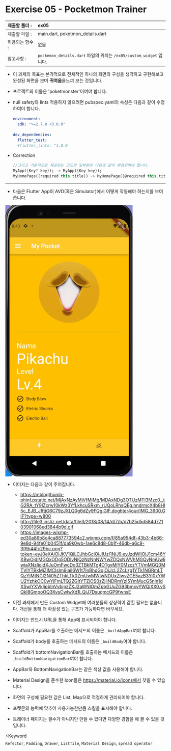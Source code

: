 # Exercise 05 - Pocketmon Trainer

| 제출할 폴더 :   | ex05                                                         |
| :-------------- | :----------------------------------------------------------- |
| 제출할 파일 :   | main.dart, poketmon_details.dart                             |
| 허용되는 함수 : | 없음                                                         |
| 참고사항 :      | `pockemon_details.dart` 파일의 위치는 `/ex05/custom_widget` 입니다. |

- 이 과제의 목표는 본격적으로 전체적인 하나의 화면의 구성을 생각하고 구현해보고 완성된 화면을 보며 **귀여움**을느껴 보는 것입니다.

- 프로젝트의 이름은 'poketmonster'이여야 합니다.

- null safety와 lints 적용하지 않으려면 pubspec.yaml의 속성은 다음과 같이 수정하여야 합니다.

  ```yaml
  environment:
    sdk: ">=2.7.0 <3.0.0"
  
  dev_dependencies:
    flutter_test:
  	#flutter_lints: ^1.0.0
  ```

- Correction

  ```dart
  //그리고 기본적으로 제공되는 코드의 일부분은 다음과 같이 변경되어야 합니다.
  MyApp({Key? key}); -> MyApp({Key key});
  MyHomePage({required this.title}) -> MyHomePage({@required this.title})
  ```

---

- 다음은 Flutter App이 AVD(혹은 Simulator)에서 어떻게 작동해야 하는지를 보여줍니다.  
<img  align="center" src="../../.src/day00_ex05_00.gif">  



  - 이미지는 다음과 같이 주어집니다.

    - https://mblogthumb-phinf.pstatic.net/MjAxNzAyMjVfMjMg/MDAxNDg3OTUzMTI3Mzc0._tG2RA_tY9IZcrw10kWz3YfLkhcuSRxm_rUQoLRhsQEg.hndrmcX4b8HI5c_EJB_JfftjG6C79zJXLQ0g6dZy9FQg.GIF.doghter4our/IMG_3900.GIF?type=w800
    - http://file3.instiz.net/data/file3/2018/08/14/d/7/b/d7b25d5d584d77103901068ed3844b9d.gif
    - https://images-wixmp-ed30a86b8c4ca887773594c2.wixmp.com/f/85a954df-43b3-4b66-9e8d-94fe01b0451f/da9k0wb-1ae6c8d8-0b1f-46db-a6c9-3f9b44fc29bc.png?token=eyJ0eXAiOiJKV1QiLCJhbGciOiJIUzI1NiJ9.eyJzdWIiOiJ1cm46YXBwOjdlMGQxODg5ODIyNjQzNzNhNWYwZDQxNWVhMGQyNmUwIiwiaXNzIjoidXJuOmFwcDo3ZTBkMTg4OTgyMjY0MzczYTVmMGQ0MTVlYTBkMjZlMCIsIm9iaiI6W1t7InBhdGgiOiJcL2ZcLzg1YTk1NGRmLTQzYjMtNGI2Ni05ZThkLTk0ZmUwMWIwNDUxZlwvZGE5azB3Yi0xYWU2YzhkOC0wYjFmLTQ2ZGItYTZjOS0zZjliNDRmYzI5YmMucG5nIn1dXSwiYXVkIjpbInVybjpzZXJ2aWNlOmZpbGUuZG93bmxvYWQiXX0.ySQkI8GmpoOQ3KvsCwlwXd1l_QjJ7DsuqmcGP9fwnsE

- 이전 과제에서 만든 Custom Widget에 여러분들의 상상력이 갇힐 필요는 없습니다. 개선을 통해 더 확장성 있는 구조가 가능하다면 바꾸세요.

- 이미지는 반드시 URL을 통해 App에 표시되어야 합니다.

- Scaffold가 AppBar를 호출하는 메서드의 이름은 `_buildAppBar`여야 합니다.

- Scaffold가 body를 호출하는 메서드의 이름은 `_buildBody`여야 합니다.

- Scaffold가 bottomNavigationBar를 호출하는 메서드의 이름은 `_buildBottomNavigationBar`여야 합니다.

- AppBar와 BottomNavigationBar는 같은 색상 값을 사용해야 합니다.

- Material Design을 준수한 Icon들은 https://material.io/icons에서 찾을 수 있습니다.

- 화면의 구성에 필요한 값은 List, Map으로 적절하게 관리되어야 합니다.

- 포켓몬의 능력에 맞추어 사용가능한만큼 스킬을 표시해야 합니다.

- 트레이너 페이지는 필수가 아니지만 만들 수 있다면 다양한 경험을 해 볼 수 있을 것입니다.



⚡️Keyword  
`Refector`, `Padding`, `Drawer`, `ListTile`, `Material Design`, `spread operator`
